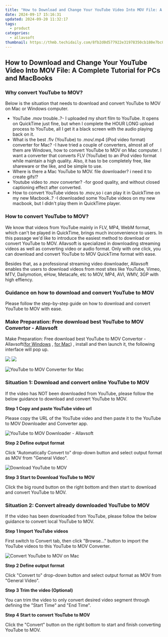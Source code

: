 ```yaml
---
title: "How to Download and Change Your YouTube Video Into MOV File: A Complete Tutorial for PCs and MacBooks"
date: 2024-09-17 15:16:31
updated: 2024-09-20 11:32:17
tags:
  - product
categories:
  - allavsoft
thumbnail: https://thmb.techidaily.com/8fb2d0d577922e31978350cb180e7bc0e8d3ea4b5792db82388ad0c79872b3d3.jpg
---
```


## How to Download and Change Your YouTube Video Into MOV File: A Complete Tutorial for PCs and MacBooks

### Why convert YouTube to MOV?

Below is the situation that needs to download and convert YouTube to MOV on Mac or Windows computer.

* YouTube .mov trouble..?- I uploaded my short film to YouTube. It opens on QuickTime just fine, but when I complete the HOUR LONG upload process to YouTube, all I get it a black screen with the audio playing back on it.
* What is the best .flv (YouTube) to .mov/.mp4 (iPod video format) converter for Mac? -I have tried a couple of converters, almost all of them are Windows, how to convert YouTube to MOV on Mac computer. I want a converter that converts FLV (YouTube) to an iPod video format while maintain a high quality. Also, it has to be completely free, like shareware or the like, and be simple to use.
* Where is there a Mac YouTube to MOV. file downloader? i need it to create gifs!?
* Youtube video to .mov converter? -for good quality, and without closed captioning effect after converted.
* How to convert YouTube videos to .mov,so i can play it in QuickTime on my new Macbook..? -I downloaded some YouTube videos on my new macbook, but I didn't play them in QuickTime player.

### How to convert YouTube to MOV?

We know that videos from YouTube mainly in FLV, MP4, WebM format, which can't be played in QuickTime, brings much inconvenience to users. In this passage we'd like to introduce the easiest method to download or convert YouTube to MOV. Allavsoft is specialized in downloading streaming videos as well as converting video or audio format. Only with one click, you can download and convert YouTube to MOV QuickTime format with ease.

Besides that, as a professional streaming video downloader, Allavsoft enables the users to download videos from most sites like YouTube, Vimeo, MTV, Dailymotion, eHow, Metacafe, etc to MOV, MP4, AVI, WMV, 3GP with high effiency.

### Guidance on how to download and convert YouTube to MOV

Please follow the step-by-step guide on how to download and convert YouTube to MOV with ease.

### Make Preparation: Free download best YouTube to MOV Convertor - Allavsoft

Make Preparation: Free download best YouTube to MOV Convertor - Allavsoft([for Windows](https://tools.techidaily.com/allavsoft/products/) , [for Mac](https://tools.techidaily.com/allavsoft/products/)) , install and then launch it, the following interface will pop up.

[![](https://www.allavsoft.com/how-to/../images/how-to/free-download-win.jpg)](https://tools.techidaily.com/allavsoft/products/) [![](https://www.allavsoft.com/how-to/../images/how-to/free-download-mac.jpg)](https://tools.techidaily.com/allavsoft/products/)

![YouTube to MOV Converter for Mac](https://www.allavsoft.com/how-to/../images/allavsoft/screen-shot-600.jpg)

### Situation 1: Download and convert online YouTube to MOV

If the video has NOT been downloaded from YouTube, please follow the below guidance to download and convert YouTube to MOV.

**Step 1 Copy and paste YouTube video url**

Please copy the URL of the YouTube video and then paste it to the YouTube to MOV Downloader and Converter app.

![YouTube to MOV Downloader - Allavsoft](https://www.allavsoft.com/how-to/../images/how-to/youtube-to-mov/youtube-to-mov-downloader.jpg)

**Step 2 Define output format**

Click "Automatically Convert to" drop-down button and select output format as MOV from "General Video".

![Download YouTube to MOV](https://www.allavsoft.com/how-to/../images/how-to/youtube-to-mov/download-youtube-to-mov.jpg)

**Step 3 Start to Download YouTube to MOV**

Click the big round button on the right bottom and then start to download and convert YouTube to MOV.

### Situation 2: Convert already downloaded YouTube to MOV

If the video has been downloaded from YouTube, please follow the below guidance to convert local YouTube to MOV.

**Step 1 Import YouTube videos**

First switch to Convert tab, then click "Browse..." button to import the YouTube videos to this YouTube to MOV Converter.

![Convert YouTube to MOV on Mac](https://www.allavsoft.com/how-to/../images/how-to/youtube-to-mov/convert-youtube-to-mov.jpg)

**Step 2 Define output format**

Click "Convert to" drop-down button and select output format as MOV from "General Video".

**Step 3 Trim the video (Optional)**

You can trim the video to only convert desired video segment through defining the "Start Time" and "End Time".

**Step 4 Start to convert YouTube to MOV**

Click the "Convert" button on the right bottom to start and finish converting YouTube to MOV.

<ins class="adsbygoogle"
     style="display:block"
     data-ad-format="autorelaxed"
     data-ad-client="ca-pub-7571918770474297"
     data-ad-slot="1223367746"></ins>



<ins class="adsbygoogle"
     style="display:block"
     data-ad-client="ca-pub-7571918770474297"
     data-ad-slot="8358498916"
     data-ad-format="auto"
     data-full-width-responsive="true"></ins>
